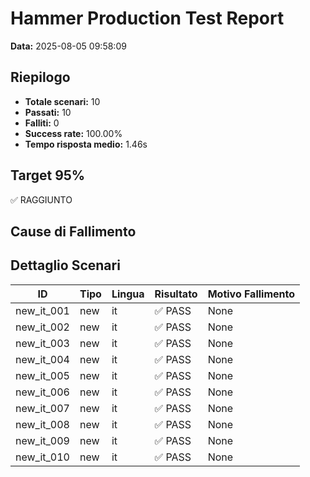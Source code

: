 # Hammer Production Test Report

**Data:** 2025-08-05 09:58:09

## Riepilogo

- **Totale scenari:** 10
- **Passati:** 10
- **Falliti:** 0
- **Success rate:** 100.00%
- **Tempo risposta medio:** 1.46s

## Target 95%

✅ RAGGIUNTO

## Cause di Fallimento


## Dettaglio Scenari

| ID | Tipo | Lingua | Risultato | Motivo Fallimento |
|----|------|--------|-----------|-------------------|
| new_it_001 | new | it | ✅ PASS | None |
| new_it_002 | new | it | ✅ PASS | None |
| new_it_003 | new | it | ✅ PASS | None |
| new_it_004 | new | it | ✅ PASS | None |
| new_it_005 | new | it | ✅ PASS | None |
| new_it_006 | new | it | ✅ PASS | None |
| new_it_007 | new | it | ✅ PASS | None |
| new_it_008 | new | it | ✅ PASS | None |
| new_it_009 | new | it | ✅ PASS | None |
| new_it_010 | new | it | ✅ PASS | None |
